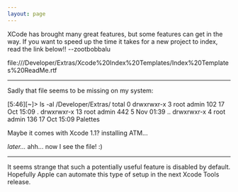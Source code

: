 ```yaml
---
layout: page
---
```




XCode has brought many great features, but some features can get in the way. If you want to speed up the time it takes for a new project to index, read the link below!! --zootbobbalu

file:///Developer/Extras/Xcode%20Index%20Templates/Index%20Templates%20ReadMe.rtf 

----

Sadly that file seems to be missing on my system:
    
[5:46][~]> ls -al /Developer/Extras/
total 0
drwxrwxr-x   3 root  admin  102 17 Oct 15:09 .
drwxrwxr-x  13 root  admin  442  5 Nov 01:39 ..
drwxrwxr-x   4 root  admin  136 17 Oct 15:09 Palettes

Maybe it comes with Xcode 1.1? installing ATM...

*later...* ahh... now I see the file! :)

----

It seems strange that such a potentially useful feature is disabled by default. Hopefully Apple can automate this type of setup in the next Xcode Tools release.
